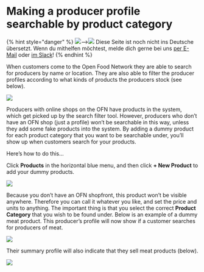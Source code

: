 # Making a producer profile searchable by product category

{% hint style="danger" %}
![](https://firebasestorage.googleapis.com/v0/b/gitbook-28427.appspot.com/o/assets%2F-L9rgk4wEweX_zxXIzmW%2F-LpeYcYHvFT89zDzVlG4%2F-LpeZq2i0oaAbNYfYfu5%2FCapture%20du%202019-09-26%2000-38-19.png?alt=media&token=aef3eea2-4d60-4d24-99ec-6edbda36b45c)--&gt;​![](https://firebasestorage.googleapis.com/v0/b/gitbook-28427.appspot.com/o/assets%2F-L9rgk4wEweX_zxXIzmW%2F-MdHZQzZkj-9uNA4c3qD%2F-MdIF6yxdsNWC5BK3awW%2FFlagge%20Deutschland.jpg?alt=media&token=9bbe895b-2aa1-40da-8221-01fb74558b92) Diese Seite ist noch nicht ins Deutsche übersetzt. Wenn du mithelfen möchtest, melde dich gerne bei uns [per E-Mail](mailto:konrad@openfoodnetwork.de) oder [im Slack](https://join.slack.com/t/openfoodnetwork/shared_invite/zt-9sjkjdlu-r02kUMP1zbrTgUhZhYPF~A)!
{% endhint %}

When customers come to the Open Food Network they are able to search for producers by name or location. They are also able to filter the producer profiles according to what kinds of products the producers stock \(see below\). 

![](../../.gitbook/assets/filter-by-product.png)

Producers with online shops on the OFN have products in the system, which get picked up by the search filter tool. However, producers who don’t have an OFN shop \(just a profile\) won’t be searchable in this way, unless they add some fake products into the system. By adding a dummy product for each product category that you want to be searchable under, you’ll show up when customers search for your products.

Here’s how to do this…

Click **Products** in the horizontal blue menu, and then click **+ New Product** to add your dummy products.

![](../../.gitbook/assets/addnewproduct.jpg)

Because you don’t have an OFN shopfront, this product won’t be visible anywhere. Therefore you can call it whatever you like, and set the price and units to anything. The important thing is that you select the correct **Product Category** that you wish to be found under. Below is an example of a dummy meat product. This producer’s profile will now show if a customer searches for producers of meat.

![](../../.gitbook/assets/dummy-meat-product.png)

Their summary profile will also indicate that they sell meat products \(below\).

![](../../.gitbook/assets/meat.png)



